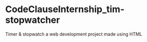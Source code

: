 # CodeClauseInternship_tim-stopwatcher
Timer &amp; stopwatch a web development project made using HTML
